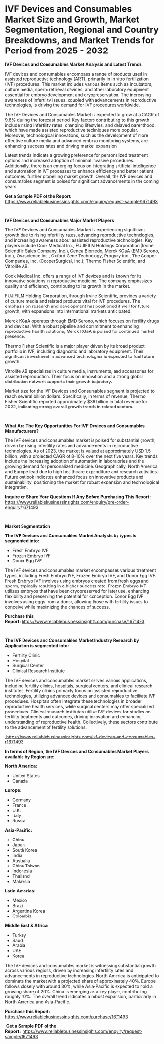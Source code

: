 <p><h1>IVF Devices and Consumables Market Size and Growth, Market Segmentation, Regional and Country Breakdowns, and Market Trends for Period from 2025 -  2032</h1></p><p><strong>IVF Devices and Consumables Market Analysis and Latest Trends</strong></p>
<p><p>IVF devices and consumables encompass a range of products used in assisted reproductive technology (ART), primarily in in vitro fertilization (IVF) procedures. This market includes various items such as incubators, culture media, sperm retrieval devices, and other laboratory equipment essential for embryo development and cryopreservation. The increasing awareness of infertility issues, coupled with advancements in reproductive technologies, is driving the demand for IVF procedures worldwide.</p><p>The IVF Devices and Consumables Market is expected to grow at a CAGR of 9.6% during the forecast period. Key factors contributing to this growth include rising infertility rates, changing lifestyles, and delayed parenthood, which have made assisted reproductive techniques more popular. Moreover, technological innovations, such as the development of more effective culture media and advanced embryo monitoring systems, are enhancing success rates and driving market expansion.</p><p>Latest trends indicate a growing preference for personalized treatment options and increased adoption of minimal invasive procedures. Additionally, there is an emerging focus on integrating artificial intelligence and automation in IVF processes to enhance efficiency and better patient outcomes, further propelling market growth. Overall, the IVF devices and consumables segment is poised for significant advancements in the coming years.</p></p>
<p><strong>Get a Sample PDF of the Report:&nbsp;</strong> <a href="https://www.reliablebusinessinsights.com/enquiry/request-sample/1671493?utm_campaign=3458&utm_medium=2&utm_source=Github&utm_content=ia&utm_term=12042025&utm_id=ivf-devices-and-consumables">https://www.reliablebusinessinsights.com/enquiry/request-sample/1671493</a></p>
<p>&nbsp;</p>
<p><strong>IVF Devices and Consumables Major Market Players</strong></p>
<p><p>The IVF Devices and Consumables Market is experiencing significant growth due to rising infertility rates, advancing reproductive technologies, and increasing awareness about assisted reproductive technologies. Key players include Cook Medical Inc., FUJIFILM Holdings Corporation (Irvine Scientific Sales Company, Inc.), Genea Biomedx, Merck KGaA (EMD Serono, Inc.), Ovascience Inc., Oxford Gene Technology, Progyny Inc., The Cooper Companies, Inc. (CooperSurgical, Inc.), Thermo Fisher Scientific, and Vitrolife AB.</p><p>Cook Medical Inc. offers a range of IVF devices and is known for its innovative solutions in reproductive medicine. The company emphasizes quality and efficiency, contributing to its growth in the market.</p><p>FUJIFILM Holding Corporation, through Irvine Scientific, provides a variety of culture media and related products vital for IVF procedures. The emphasis on research and development has positioned it well for future growth, with expansions into international markets anticipated.</p><p>Merck KGaA operates through EMD Serono, which focuses on fertility drugs and devices. With a robust pipeline and commitment to enhancing reproductive health solutions, Merck KGaA is poised for continued market presence.</p><p>Thermo Fisher Scientific is a major player driven by its broad product portfolio in IVF, including diagnostic and laboratory equipment. Their significant investment in advanced technologies is expected to fuel future growth.</p><p>Vitrolife AB specializes in culture media, instruments, and accessories for assisted reproduction. Their focus on innovation and a strong global distribution network supports their growth trajectory.</p><p>Market size for the IVF Devices and Consumables segment is projected to reach several billion dollars. Specifically, in terms of revenue, Thermo Fisher Scientific reported approximately $39 billion in total revenue for 2022, indicating strong overall growth trends in related sectors.</p></p>
<p>&nbsp;</p>
<p><strong>What Are The Key Opportunities For IVF Devices and Consumables Manufacturers?</strong></p>
<p><p>The IVF devices and consumables market is poised for substantial growth, driven by rising infertility rates and advancements in reproductive technologies. As of 2023, the market is valued at approximately USD 1.5 billion, with a projected CAGR of 8-10% over the next five years. Key trends include the increasing adoption of automation in laboratories and the growing demand for personalized medicine. Geographically, North America and Europe lead due to high healthcare expenditure and research activities. Future outlook indicates enhanced focus on innovative products and sustainability, positioning the market for robust expansion and technological integration.</p></p>
<p><strong>Inquire or Share Your Questions If Any Before Purchasing This Report:</strong> <a href="https://www.reliablebusinessinsights.com/enquiry/pre-order-enquiry/1671493?utm_campaign=3458&utm_medium=2&utm_source=Github&utm_content=ia&utm_term=12042025&utm_id=ivf-devices-and-consumables">https://www.reliablebusinessinsights.com/enquiry/pre-order-enquiry/1671493</a></p>
<p>&nbsp;</p>
<p><strong>Market Segmentation</strong></p>
<p><strong>The IVF Devices and Consumables Market Analysis by types is segmented into:</strong></p>
<p><ul><li>Fresh Embryo IVF</li><li>Frozen Embryo IVF</li><li>Donor Egg IVF</li></ul></p>
<p><p>The IVF devices and consumables market encompasses various treatment types, including Fresh Embryo IVF, Frozen Embryo IVF, and Donor Egg IVF. Fresh Embryo IVF involves using embryos created from fresh eggs and sperm, typically resulting in a higher success rate. Frozen Embryo IVF utilizes embryos that have been cryopreserved for later use, enhancing flexibility and preserving the potential for conception. Donor Egg IVF involves using eggs from a donor, allowing those with fertility issues to conceive while maximizing the chances of success.</p></p>
<p><strong>Purchase this Report:&nbsp;</strong><a href="https://www.reliablebusinessinsights.com/purchase/1671493?utm_campaign=3458&utm_medium=2&utm_source=Github&utm_content=ia&utm_term=12042025&utm_id=ivf-devices-and-consumables">https://www.reliablebusinessinsights.com/purchase/1671493</a></p>
<p>&nbsp;</p>
<p><strong>The IVF Devices and Consumables Market Industry Research by Application is segmented into:</strong></p>
<p><ul><li>Fertility Clinic</li><li>Hospital</li><li>Surgical Center</li><li>Clinical Research Institute</li></ul></p>
<p><p>The IVF devices and consumables market serves various applications, including fertility clinics, hospitals, surgical centers, and clinical research institutes. Fertility clinics primarily focus on assisted reproductive technologies, utilizing advanced devices and consumables to facilitate IVF procedures. Hospitals often integrate these technologies in broader reproductive health services, while surgical centers may offer specialized procedures. Clinical research institutes utilize IVF devices for studies on fertility treatments and outcomes, driving innovation and enhancing understanding of reproductive health. Collectively, these sectors contribute to the advancement of fertility solutions.</p></p>
<p><a href="https://www.reliablebusinessinsights.com/ivf-devices-and-consumables-r1671493?utm_campaign=3458&utm_medium=2&utm_source=Github&utm_content=ia&utm_term=12042025&utm_id=ivf-devices-and-consumables">&nbsp;https://www.reliablebusinessinsights.com/ivf-devices-and-consumables-r1671493</a></p>
<p><strong>In terms of Region, the IVF Devices and Consumables Market Players available by Region are:</strong></p>
<p>
    <p> <strong> North America: </strong>
        <ul>
            <li>United States</li>
            <li>Canada</li>
        </ul>
        </p> 
    <p> <strong> Europe: </strong>
        <ul>
            <li>Germany</li>
            <li>France</li>
            <li>U.K.</li>
            <li>Italy</li>
            <li>Russia</li>
        </ul>
        </p> 
    <p> <strong> Asia-Pacific: </strong>
        <ul>
            <li>China</li>
            <li>Japan</li>
            <li>South Korea</li>
            <li>India</li>
            <li>Australia</li>
            <li>China Taiwan</li>
            <li>Indonesia</li>
            <li>Thailand</li>
            <li>Malaysia</li>
        </ul>
        </p> 
    <p> <strong> Latin America: </strong>
        <ul>
            <li>Mexico</li>
            <li>Brazil</li>
            <li>Argentina Korea</li>
            <li>Colombia</li>
        </ul>
        </p> 
    <p> <strong> Middle East & Africa: </strong>
        <ul>
            <li>Turkey</li>
            <li>Saudi</li>
            <li>Arabia</li>
            <li>UAE</li>
            <li>Korea</li>
        </ul>
    </p>
    </p>
<p><p>The IVF devices and consumables market is witnessing substantial growth across various regions, driven by increasing infertility rates and advancements in reproductive technologies. North America is anticipated to dominate the market with a projected share of approximately 40%. Europe follows closely with around 30%, while Asia-Pacific is expected to hold a growing share of 20%. China is emerging as a key player, contributing roughly 10%. The overall trend indicates a robust expansion, particularly in North America and Asia-Pacific.</p></p>
<p><strong>Purchase this Report: </strong><a href="https://www.reliablebusinessinsights.com/purchase/1671493?utm_campaign=3458&utm_medium=2&utm_source=Github&utm_content=ia&utm_term=12042025&utm_id=ivf-devices-and-consumables">https://www.reliablebusinessinsights.com/purchase/1671493</a></p>
<p>&nbsp;<strong>Get a Sample PDF of the Report:&nbsp;&nbsp;</strong><a href="https://www.reliablebusinessinsights.com/enquiry/request-sample/1671493?utm_campaign=3458&utm_medium=2&utm_source=Github&utm_content=ia&utm_term=12042025&utm_id=ivf-devices-and-consumables">https://www.reliablebusinessinsights.com/enquiry/request-sample/1671493</a></p>
<p><strong></strong></p>
<p><p></p><p></p><p></p></p>